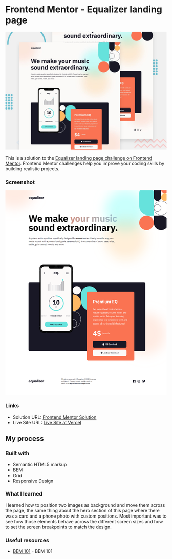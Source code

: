 # Frontend Mentor - Equalizer landing page

![Design preview for the Equalizer landing page coding challenge](./preview.jpg)

This is a solution to the [Equalizer landing page challenge on Frontend Mentor](https://www.frontendmentor.io/challenges/equalizer-landing-page-7VJ4gp3DE). Frontend Mentor challenges help you improve your coding skills by building realistic projects. 


### Screenshot

![](./screenshot/screenshot-desktop.png)

### Links

- Solution URL: [Frontend Mentor Solution](https://www.frontendmentor.io/solutions/social-proof-section-pure-css-grid-custom-hover-states-KwSrl-Rjws)
- Live Site URL: [Live Site at Vercel](https://equalizer-landing-page-2.vercel.app/)
## My process

### Built with

- Semantic HTML5 markup
- BEM
- Grid
- Responsive Design

### What I learned

I learned how to position two images as background and move them across the page, the same thing about the hero section of this page where there was a card and a phone photo with custom positions. Most important was to see how those elements behave across the different screen sizes and how to set the screen breakpoints to match the design.

### Useful resources

- [BEM 101](https://sparkbox.com/foundry/bem_by_example) - BEM 101



